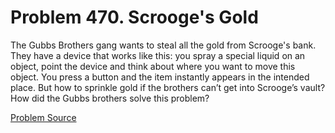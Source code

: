 # Problem 470. Scrooge's Gold 

The Gubbs Brothers gang wants to steal all the gold from Scrooge's bank. They have a device that works like this: you spray a special liquid on an object, point the device and think about where you want to move this object. You press a button and the item instantly appears in the intended place. But how to sprinkle gold if the brothers can’t get into Scrooge’s vault? How did the Gubbs brothers solve this problem?

[Problem Source](https://www.trizland.ru/tasks/1376/)